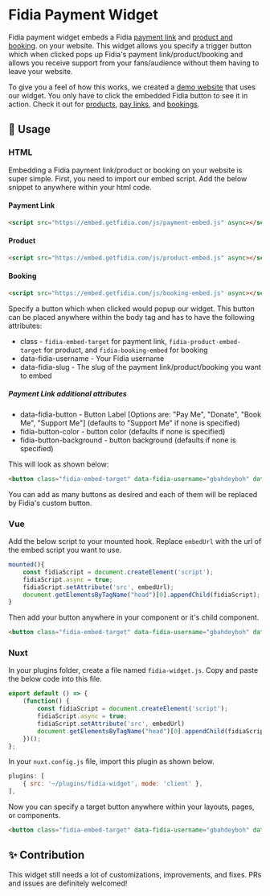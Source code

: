 # Fidia Payment Widget

<!-- <img width="1232" alt="Screenshot 2021-10-09 at 12 30 50 AM" src="https://user-images.githubusercontent.com/29985200/136634468-e4c09e65-8685-4b8c-ac7c-aef26cf1d1f3.png"> -->

Fidia payment widget embeds a Fidia [payment link](https://getfidia.com/payment-links) and [product and booking](https://getfidia.com/product-pages). on your website. This widget allows you specify a trigger button which when clicked pops up Fidia's payment link/product/booking and allows you receive support from your fans/audience without them having to leave your website.

<!-- <img height="80px" src="https://res.cloudinary.com/fidia/image/upload/v1633732179/Payment_Button_1_wdddah.png"/> -->

To give you a feel of how this works, we created a [demo website](https://embed.getfidia.com/example/) that uses our widget. You only have to click the embedded Fidia button to see it in action. Check it out for [products](https://embed.getfidia.com/example/product), [pay links](https://embed.getfidia.com/example/payment), and [bookings](https://embed.getfidia.com/example/booking).

## 🚀 Usage

### HTML
Embedding a Fidia payment link/product or booking on your website is super simple. First, you need to import our embed script. Add the below snippet to anywhere within your html code.

#### Payment Link
```html
<script src="https://embed.getfidia.com/js/payment-embed.js" async></script>
```

#### Product
```html
<script src="https://embed.getfidia.com/js/product-embed.js" async></script>
```
#### Booking
```html
<script src="https://embed.getfidia.com/js/booking-embed.js" async></script>
```

Specify a button which when clicked would popup our widget. This button can be placed anywhere within the body tag and has to have the following attributes:
- class - `fidia-embed-target` for payment link, `fidia-product-embed-target` for product, and `fidia-booking-embed` for booking
- data-fidia-username - Your Fidia username
- data-fidia-slug - The slug of the payment link/product/booking you want to embed

##### Payment Link additional attributes
- data-fidia-button - Button Label [Options are: "Pay Me", "Donate", "Book Me", "Support Me"] (defaults to "Support Me" if none is specified)
- fidia-button-color - button color (defaults if none is specified)
- fidia-button-background - button background (defaults if none is specified)


This will look as shown below:

```html
<button class="fidia-embed-target" data-fidia-username="gbahdeyboh" data-fidia-slug="laptop"></button>
```

You can add as many buttons as desired and each of them will be replaced by Fidia's custom button.

### Vue
Add the below script to your mounted hook. Replace `embedUrl` with the url of the embed script you want to use.
```javascript
mounted(){
    const fidiaScript = document.createElement('script');
    fidiaScript.async = true;
    fidiaScript.setAttribute('src', embedUrl);
    document.getElementsByTagName("head")[0].appendChild(fidiaScript);
}
```

Then add your button anywhere in your component or it's child component.

```html
<button class="fidia-embed-target" data-fidia-username="gbahdeyboh" data-fidia-slug="laptop"></button>
```

### Nuxt
In your plugins folder, create a file named `fidia-widget.js`. Copy and paste the below code into this file.

```javascript
export default () => { 
    (function() {
        const fidiaScript = document.createElement('script');
        fidiaScript.async = true;
        fidiaScript.setAttribute('src', embedUrl)
        document.getElementsByTagName("head")[0].appendChild(fidiaScript);
    })();
};
```
In your `nuxt.config.js` file, import this plugin as shown below.

```javascript
plugins: [
    { src: '~/plugins/fidia-widget', mode: 'client' },
],
```

Now you can specify a target button anywhere within your layouts, pages, or components.

```html
<button class="fidia-embed-target" data-fidia-username="gbahdeyboh" data-fidia-slug="laptop"></button>
```

## ✨ Contribution
This widget still needs a lot of customizations, improvements, and fixes. PRs and issues are definitely welcomed!